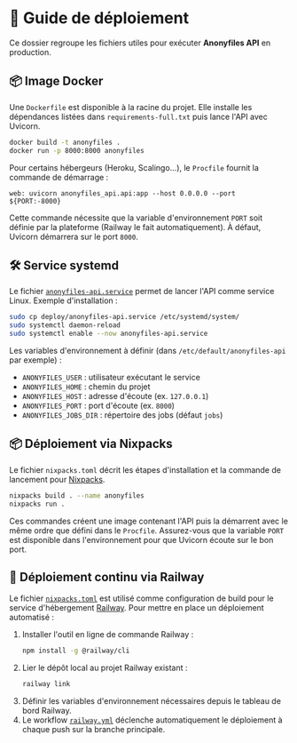 # 🚀 Guide de déploiement

Ce dossier regroupe les fichiers utiles pour exécuter **Anonyfiles API** en production.

## 📦 Image Docker

Une `Dockerfile` est disponible à la racine du projet. Elle installe les dépendances listées dans `requirements-full.txt` puis lance l'API avec Uvicorn.

```bash
docker build -t anonyfiles .
docker run -p 8000:8000 anonyfiles
```

Pour certains hébergeurs (Heroku, Scalingo...), le `Procfile` fournit la commande de démarrage :

```procfile
web: uvicorn anonyfiles_api.api:app --host 0.0.0.0 --port ${PORT:-8000}
```

Cette commande nécessite que la variable d'environnement `PORT` soit définie par la plateforme (Railway le fait automatiquement). À défaut, Uvicorn démarrera sur le port `8000`.

## 🛠️ Service systemd

Le fichier [`anonyfiles-api.service`](anonyfiles-api.service) permet de lancer l'API comme service Linux. Exemple d'installation :

```bash
sudo cp deploy/anonyfiles-api.service /etc/systemd/system/
sudo systemctl daemon-reload
sudo systemctl enable --now anonyfiles-api.service
```

Les variables d'environnement à définir (dans `/etc/default/anonyfiles-api` par exemple) :

- `ANONYFILES_USER` : utilisateur exécutant le service
- `ANONYFILES_HOME` : chemin du projet
- `ANONYFILES_HOST` : adresse d'écoute (ex. `127.0.0.1`)
- `ANONYFILES_PORT` : port d'écoute (ex. `8000`)
- `ANONYFILES_JOBS_DIR` : répertoire des jobs (défaut `jobs`)

## 📦 Déploiement via Nixpacks

Le fichier `nixpacks.toml` décrit les étapes d'installation et la commande de lancement pour [Nixpacks](https://nixpacks.com/).

```bash
nixpacks build . --name anonyfiles
nixpacks run .
```

Ces commandes créent une image contenant l'API puis la démarrent avec le même ordre que défini dans le `Procfile`. Assurez-vous que la variable `PORT` est disponible dans l'environnement pour que Uvicorn écoute sur le bon port.

## 🚄 Déploiement continu via Railway

Le fichier [`nixpacks.toml`](../nixpacks.toml) est utilisé comme configuration de build
pour le service d'hébergement [Railway](https://railway.app/).
Pour mettre en place un déploiement automatisé :

1. Installer l'outil en ligne de commande Railway :
   ```bash
   npm install -g @railway/cli
   ```
2. Lier le dépôt local au projet Railway existant :
   ```bash
   railway link
   ```
3. Définir les variables d'environnement nécessaires depuis le tableau de bord Railway.
4. Le workflow [`railway.yml`](../.github/workflows/railway.yml) déclenche automatiquement le déploiement à chaque push sur la branche principale.


